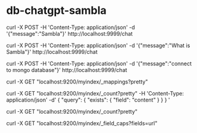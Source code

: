 # db-chatgpt-sambla

curl -X POST -H 'Content-Type: application/json' -d '{"message":"Sambla"}' http://localhost:9999/chat

curl -X POST -H 'Content-Type: application/json' -d '{"message":"What is Sambla"}' http://localhost:9999/chat

curl -X POST -H 'Content-Type: application/json' -d '{"message":"connect to mongo database"}' http://localhost:9999/chat

curl -X GET "localhost:9200/myindex/_mappings?pretty"

curl -X GET "localhost:9200/myindex/_count?pretty" -H 'Content-Type: application/json' -d'
{
  "query": {
    "exists": {
      "field": "content"
    }
  }
}
'

curl -X GET "localhost:9200/myindex/_count?pretty"

curl -X GET "localhost:9200/myindex/_field_caps?fields=url"
